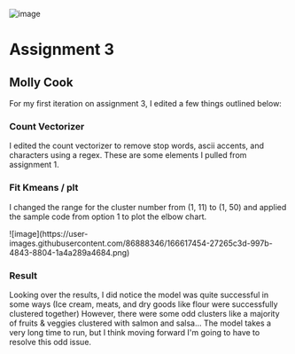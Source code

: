 ![image](https://user-images.githubusercontent.com/86888346/166617429-e8dc7929-554b-4320-8f8a-eab555f8e643.png)

<h1> Assignment 3 </h1>
<h2> Molly Cook </h2> 

<p>For my first iteration on assignment 3, I edited a few things outlined below:</p>

<h3> Count Vectorizer </h3> 
<p>I edited the count vectorizer to remove stop words, ascii accents, and characters using a regex. These are some elements I pulled from assignment 1.</p>


<h3> Fit Kmeans / plt </h3> 
<p>I changed the range for the cluster number from (1, 11) to (1, 50) and applied the sample code from option 1 to plot the elbow chart.</p>
![image](https://user-images.githubusercontent.com/86888346/166617454-27265c3d-997b-4843-8804-1a4a289a4684.png)


<h3>Result</h3>
<p>Looking over the results, I did notice the model was quite successful in some ways (Ice cream, meats, and dry goods like flour were successfully clustered together) However, there were some odd clusters like a majority of fruits & veggies clustered with salmon and salsa... The model takes a very long time to run, but I think moving forward I'm going to have to resolve this odd issue.</p>
